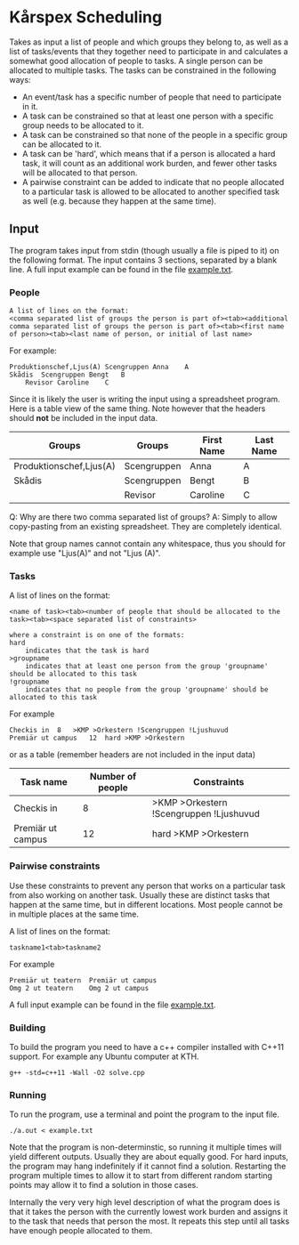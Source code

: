 
# Kårspex Scheduling

Takes as input a list of people and which groups they belong to, as well as a list of tasks/events that they together need to participate in and calculates a somewhat good allocation of people to tasks.
A single person can be allocated to multiple tasks.
The tasks can be constrained in the following ways:

 - An event/task has a specific number of people that need to participate in it.
 - A task can be constrained so that at least one person with a specific group needs to be allocated to it.
 - A task can be constrained so that none of the people in a specific group can be allocated to it.
 - A task can be 'hard', which means that if a person is allocated a hard task, it will count as an additional work burden, and fewer other tasks will be allocated to that person.
 - A pairwise constraint can be added to indicate that no people allocated to a particular task is allowed to be allocated to another specified task as well (e.g. because they happen at the same time).

## Input

The program takes input from stdin (though usually a file is piped to it) on the following format.
The input contains 3 sections, separated by a blank line.
A full input example can be found in the file [example.txt](example.txt).

### People
```
A list of lines on the format:
<comma separated list of groups the person is part of><tab><additional comma separated list of groups the person is part of><tab><first name of person><tab><last name of person, or initial of last name>
```

For example:
```
Produktionschef,Ljus(A)	Scengruppen	Anna	A
Skådis	Scengruppen	Bengt	B
	Revisor	Caroline 	C
```

Since it is likely the user is writing the input using a spreadsheet program. Here is a table view of the same thing.
Note however that the headers should **not** be included in the input data.

| Groups                  | Groups      | First Name | Last Name  |
| ----------------------- | ----------- | ---------- | ---------- |
| Produktionschef,Ljus(A) | Scengruppen | Anna       | A          |
| Skådis                  | Scengruppen | Bengt      | B          |
|                         | Revisor     | Caroline   | C          |

Q: Why are there two comma separated list of groups?
A: Simply to allow copy-pasting from an existing spreadsheet. They are completely identical.

Note that group names cannot contain any whitespace, thus you should for example use "Ljus(A)" and not "Ljus (A)".

### Tasks

A list of lines on the format:
```
<name of task><tab><number of people that should be allocated to the task><tab><space separated list of constraints>

where a constraint is on one of the formats:
hard
	indicates that the task is hard
>groupname
	indicates that at least one person from the group 'groupname' should be allocated to this task
!groupname
	indicates that no people from the group 'groupname' should be allocated to this task
```

For example

```
Checkis in	8	>KMP >Orkestern !Scengruppen !Ljushuvud
Premiär ut campus	12	hard >KMP >Orkestern
```

or as a table (remember headers are not included in the input data)

Task name         | Number of people | Constraints
----------------- | ---------------- | -----------
Checkis in        | 8                | >KMP >Orkestern !Scengruppen !Ljushuvud
Premiär ut campus | 12               | hard >KMP >Orkestern

### Pairwise constraints

Use these constraints to prevent any person that works on a particular task from also working on another task.
Usually these are distinct tasks that happen at the same time, but in different locations. Most people cannot be in multiple places at the same time.

A list of lines on the format:
```
taskname1<tab>taskname2
```

For example
```
Premiär ut teatern	Premiär ut campus
Omg 2 ut teatern	Omg 2 ut campus
```

A full input example can be found in the file [example.txt](example.txt).

### Building

To build the program you need to have a c++ compiler installed with C++11 support. For example any Ubuntu computer at KTH.

```
g++ -std=c++11 -Wall -O2 solve.cpp
```

### Running

To run the program, use a terminal and point the program to the input file.

```
./a.out < example.txt
```

Note that the program is non-determinstic, so running it multiple times will yield different outputs. Usually they are about equally good.
For hard inputs, the program may hang indefinitely if it cannot find a solution. Restarting the program multiple times to allow it to start from different random starting points may allow it to find a solution in those cases.

Internally the very very high level description of what the program does is that it takes the person with the currently lowest work burden and assigns it to the task that needs that person the most. It repeats this step until all tasks have enough people allocated to them.
